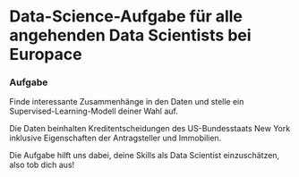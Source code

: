# Data-Science-Aufgabe für alle angehenden Data Scientists bei Europace

### Aufgabe

Finde interessante Zusammenhänge in den Daten und stelle ein Supervised-Learning-Modell deiner Wahl auf.

Die Daten beinhalten Kreditentscheidungen des US-Bundesstaats New York inklusive Eigenschaften der Antragsteller und Immobilien.

Die Aufgabe hilft uns dabei, deine Skills als Data Scientist einzuschätzen, also tob dich aus!
